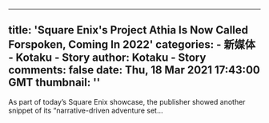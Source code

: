 
---
title: 'Square Enix's Project Athia Is Now Called Forspoken, Coming In 2022'
categories: 
    - 新媒体
    - Kotaku - Story
author: Kotaku - Story
comments: false
date: Thu, 18 Mar 2021 17:43:00 GMT
thumbnail: ''
---

<div>   
As part of today’s Square Enix showcase, the publisher showed another snippet of its “narrative-driven adventure set…  
</div>
            